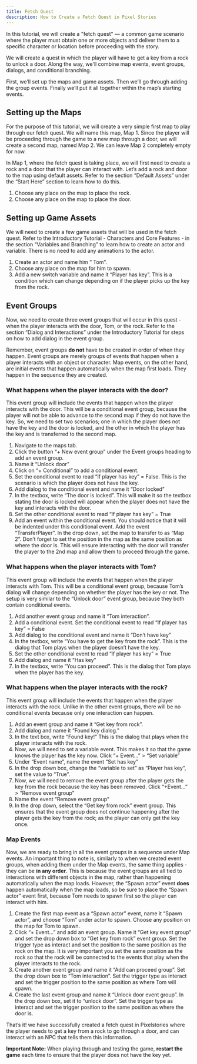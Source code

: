 ```yaml
---
title: Fetch Quest
description: How to Create a Fetch Quest in Pixel Stories
---
```


In this tutorial, we will create a "fetch quest" — a common game scenario where the player must obtain one or more objects and deliver them to a specific character or location before proceeding with the story.

We will create a quest in which the player will have to get a key from a rock to unlock a door. Along the way, we'll combine map events, event groups, dialogs, and conditional branching.

First, we’ll set up the maps and game assets. Then we’ll go through adding the group events. Finally we’ll put it all together within the map’s starting events.

## Setting up the Maps

For the purpose of this tutorial, we will create a very simple first map to play through our fetch quest. We will name this map, Map 1. Since the player will be proceeding through the game to a new map through a door, we will create a second map, named Map 2. We can leave Map 2 completely empty for now.

In Map 1, where the fetch quest is taking place, we will first need to create a rock and a door that the player can interact with. Let’s add a rock and door to the map using default assets. Refer to the section “Default Assets” under the “Start Here” section to learn how to do this.

1. Choose any place on the map to place the rock.
2. Choose any place on the map to place the door.

## Setting up Game Assets

We will need to create a few game assets that will be used in the fetch quest. Refer to the Introductory Tutorial - Characters and Core Features - in the section “Variables and Branching” to learn how to create an actor and variable. There is no need to add any animations to the actor.

1. Create an actor and name him ” Tom”.
2. Choose any place on the map for him to spawn.
3. Add a new switch variable and name it “Player has key”. This is a condition which can change depending on if the player picks up the key from the rock.

## Event Groups

Now, we need to create three event groups that will occur in this quest - when the player interacts with the door, Tom, or the rock. Refer to the section “Dialog and Interactions” under the Introductory Tutorial for steps on how to add dialog in the event group.

Remember, event groups **do not** have to be created in order of when they happen. Event groups are merely groups of events that happen when a player interacts with an object or character. Map events, on the other hand, are initial events that happen automatically when the map first loads. They happen in the sequence they are created.

### What happens when the player interacts with the door?

This event group will include the events that happen when the player interacts with the door. This will be a conditional event group, because the player will not be able to advance to the second map if they do not have the key. So, we need to set two scenarios; one in which the player does not have the key and the door is locked, and the other in which the player has the key and is transferred to the second map.

1. Navigate to the maps tab.
2. Click the button “+ New event group” under the Event groups heading to add an event group.
3. Name it “Unlock door”
4. Click on “+ Conditional” to add a conditional event.
5. Set the conditional event to read “If player has key” = False. This is the scenario is which the player does not have the key.
6. Add dialog to the conditional event and name it “Door locked”
7. In the textbox, write “The door is locked”. This will make it so the textbox stating the door is locked will appear when the player does not have the key and interacts with the door.
8. Set the other conditional event to read “If player has key” = True
9. Add an event within the conditional event. You should notice that it will be indented under this conditional event. Add the event “TransferPlayer”. In the drop down, set the map to transfer to as “Map 2”. Don’t forget to set the position in the map as the same position as where the door is. This will ensure interacting with the door will transfer the player to the 2nd map and allow them to proceed through the game.

### What happens when the player interacts with Tom?

This event group will include the events that happen when the player interacts with Tom. This will be a conditional event group, because Tom’s dialog will change depending on whether the player has the key or not. The setup is very similar to the “Unlock door” event group, because they both contain conditional events.

1. Add another event group and name it “Tom interaction”.
2. Add a conditional event. Set the conditional event to read “If player has key” = False
3. Add dialog to the conditional event and name it “Don’t have key”
4. In the textbox, write “You have to get the key from the rock”. This is the dialog that Tom plays when the player doesn’t have the key.
5. Set the other conditional event to read “If player has key” = True
6. Add dialog and name it “Has key”
7. In the textbox, write “You can proceed”. This is the dialog that Tom plays when the player has the key.

### What happens when the player interacts with the rock?

This event group will include the events that happen when the player interacts with the rock. Unlike in the other event groups, there will be no conditional events because only one interaction can happen.

1. Add an event group and name it “Get key from rock”.
2. Add dialog and name it “Found key dialog.”
3. In the text box, write “Found key!” This is the dialog that plays when the player interacts with the rock.
4. Now, we will need to set a variable event. This makes it so that the game knows the player has the key now. Click “+ Event…” > “Set variable”
5. Under “Event name”, name the event “Set has key”
6. In the drop down box, change the “variable to set” as “Player has key”, set the value to “True”.
7. Now, we will need to remove the event group after the player gets the key from the rock because the key has been removed. Click “+Event…” > “Remove event group”
8. Name the event “Remove event group”
9. In the drop down, select the “Get key from rock” event group. This ensures that the event group does not continue happening after the player gets the key from the rock; as the player can only get the key once.

### Map Events

Now, we are ready to bring in all the event groups in a sequence under Map events. An important thing to note is, similarly to when we created event groups, when adding them under the Map events, the same thing applies - they can be **in any order**. This is because the event groups are all tied to interactions with different objects in the map, rather than happening automatically when the map loads. However, the “Spawn actor” event **does** happen automatically when the map loads, so be sure to place the “Spawn actor” event first, because Tom needs to spawn first so the player can interact with him.

1. Create the first map event as a “Spawn actor” event, name it “Spawn actor”, and choose “Tom” under actor to spawn. Choose any position on the map for Tom to spawn.
2. Click “+ Event…” and add an event group. Name it “Get key event group” and set the drop down box to “Get key from rock” event group. Set the trigger type as interact and set the position to the same position as the rock on the map. It is very important you set the same position as the rock so that the rock will be connected to the events that play when the player interacts to the rock.
3. Create another event group and name it “Add can proceed group”. Set the drop down box to “Tom interaction”. Set the trigger type as interact and set the trigger position to the same position as where Tom will spawn.
4. Create the last event group and name it “Unlock door event group”. In the drop down box, set it to “unlock door”. Set the trigger type as interact and set the trigger position to the same position as where the door is.

That’s it! we have successfully created a fetch quest in Pixelstories where the player needs to get a key from a rock to go through a door, and can interact with an NPC that tells them this information.

**Important Note:** When playing through and testing the game, **restart the game** each time to ensure that the player does not have the key yet.
